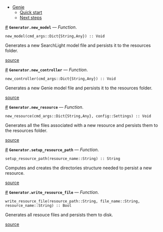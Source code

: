 

- [Genie](index.md#Genie-1)
    - [Quick start](index.md#Quick-start-1)
    - [Next steps](index.md#Next-steps-1)

<a id='Generator.new_model' href='#Generator.new_model'>#</a>
**`Generator.new_model`** &mdash; *Function*.



```
new_model(cmd_args::Dict{String,Any}) :: Void
```

Generates a new SearchLight model file and persists it to the resources folder.


<a target='_blank' href='https://github.com/essenciary/Genie.jl/tree/61381348076549d7b0c8162b0c07b9b8fbb313c3/src/Generator.jl#L9-L13' class='documenter-source'>source</a><br>

<a id='Generator.new_controller' href='#Generator.new_controller'>#</a>
**`Generator.new_controller`** &mdash; *Function*.



```
new_controller(cmd_args::Dict{String,Any}) :: Void
```

Generates a new Genie model file and persists it to the resources folder.


<a target='_blank' href='https://github.com/essenciary/Genie.jl/tree/61381348076549d7b0c8162b0c07b9b8fbb313c3/src/Generator.jl#L28-L32' class='documenter-source'>source</a><br>

<a id='Generator.new_resource' href='#Generator.new_resource'>#</a>
**`Generator.new_resource`** &mdash; *Function*.



```
new_resource(cmd_args::Dict{String,Any}, config::Settings) :: Void
```

Generates all the files associated with a new resource and persists them to the resources folder.


<a target='_blank' href='https://github.com/essenciary/Genie.jl/tree/61381348076549d7b0c8162b0c07b9b8fbb313c3/src/Generator.jl#L66-L70' class='documenter-source'>source</a><br>

<a id='Generator.setup_resource_path' href='#Generator.setup_resource_path'>#</a>
**`Generator.setup_resource_path`** &mdash; *Function*.



```
setup_resource_path(resource_name::String) :: String
```

Computes and creates the directories structure needed to persist a new resource.


<a target='_blank' href='https://github.com/essenciary/Genie.jl/tree/61381348076549d7b0c8162b0c07b9b8fbb313c3/src/Generator.jl#L102-L106' class='documenter-source'>source</a><br>

<a id='Generator.write_resource_file' href='#Generator.write_resource_file'>#</a>
**`Generator.write_resource_file`** &mdash; *Function*.



```
write_resource_file(resource_path::String, file_name::String, resource_name::String) :: Bool
```

Generates all resouce files and persists them to disk.


<a target='_blank' href='https://github.com/essenciary/Genie.jl/tree/61381348076549d7b0c8162b0c07b9b8fbb313c3/src/Generator.jl#L119-L123' class='documenter-source'>source</a><br>

